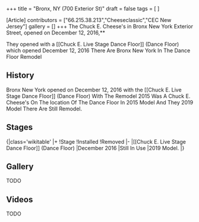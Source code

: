 +++
title = "Bronx, NY (700 Exterior St)"
draft = false
tags = [ ]

[Article]
contributors = ["66.215.38.213","Cheeseclassic","CEC New Jersey"]
gallery = []
+++
The Chuck E. Cheese's in Bronx New York Exterior Street, opened on December 12, 2016,**


They opened with a [[Chuck E. Live Stage Dance Floor]] (Dance Floor) which opened December 12, 2016
There Are Bronx New York
In The Dance Floor Remodel

##  History ## 
Bronx New York opened on December 12, 2016 with the [[Chuck E. Live Stage Dance Floor]] (Dance Floor)
With The Remodel 2015 Was A Chuck E. Cheese's
On The location Of The Dance Floor
In 2015 Model And They 2019 Model There Are Still Remodel.

##  Stages ## 
{|class='wikitable'
|+
!Stage
!Installed
!Removed
|-
|[[Chuck E. Live Stage Dance Floor]] (Dance Floor)
|December 2016
|Still In Use
|2019 Model.
|}

##  Gallery ## 
TODO
##  Videos ## 
TODO